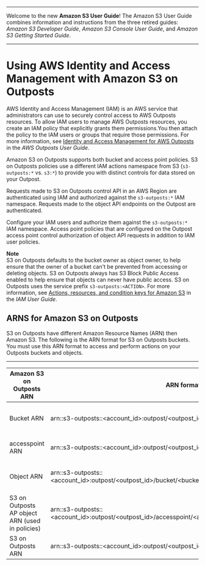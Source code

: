 --------

Welcome to the new **Amazon S3 User Guide**\! The Amazon S3 User Guide combines information and instructions from the three retired guides: *Amazon S3 Developer Guide*, *Amazon S3 Console User Guide*, and *Amazon S3 Getting Started Guide*\.

--------

# Using AWS Identity and Access Management with Amazon S3 on Outposts<a name="S3OutpostsIAM"></a>

AWS Identity and Access Management \(IAM\) is an AWS service that administrators can use to securely control access to AWS Outposts resources\. To allow IAM users to manage AWS Outposts resources, you create an IAM policy that explicitly grants them permissions\.You then attach the policy to the IAM users or groups that require those permissions\. For more information, see [Identity and Access Management for AWS Outposts](https://docs.aws.amazon.com/outposts/latest/userguide/identity-access-management.html) in the *AWS Outposts User Guide*\. 

Amazon S3 on Outposts supports both bucket and access point policies\. S3 on Outposts policies use a different IAM actions namespace from S3 \(`s3-outposts:*` vs\. `s3:*`\) to provide you with distinct controls for data stored on your Outpost\.

Requests made to S3 on Outposts control API in an AWS Region are authenticated using IAM and authorized against the `s3-outposts:*` IAM namespace\. Requests made to the object API endpoints on the Outpost are authenticated\.

 Configure your IAM users and authorize them against the `s3-outposts:*` IAM namespace\. Access point policies that are configured on the Outpost access point control authorization of object API requests in addition to IAM user policies\.

**Note**  
S3 on Outposts defaults to the bucket owner as object owner, to help ensure that the owner of a bucket can't be prevented from accessing or deleting objects\.
S3 on Outposts always has S3 Block Public Access enabled to help ensure that objects can never have public access\.
S3 on Outposts uses the service prefix `s3-outposts:<ACTION>`\. For more information, see [Actions, resources, and condition keys for Amazon S3](https://docs.aws.amazon.com/IAM/latest/UserGuide/list_amazons3.html) in the *IAM User Guide*\.

## ARNS for Amazon S3 on Outposts<a name="S3OutpostsARN"></a>

 S3 on Outposts have different Amazon Resource Names \(ARN\) then Amazon S3\. The following is the ARN format for S3 on Outposts buckets\. You must use this ARN format to access and perform actions on your Outposts buckets and objects\.


****  

| Amazon S3 on Outposts ARN | ARN format | Example | 
| --- | --- | --- | 
| Bucket ARN | arn:<partition>:s3\-outposts:<region>:<account\_id>:outpost/<outpost\_id>/bucket/<bucket\_name | arn:aws:s3\-outposts:us\-west\-2:123456789012:outpost/op\-01ac5d28a6a232904/bucket/DOC\-EXAMPLE\-BUCKET1 | 
| accesspoint ARN | arn:<partition>:s3\-outposts:<region>:<account\_id>:outpost/<outpost\_id>/accesspoint/<accesspoint\_name> | arn:aws:s3\-outposts:us\-west\-2:123456789012:outpost/op\-01ac5d28a6a232904/accesspoint/ | 
| Object ARN | arn:<partition>:s3\-outposts:<region>:<account\_id>:outpost/<outpost\_id>/bucket/<bucket\_name>/object/<object\_key> | arn:aws:s3\-outposts:us\-west\-2:123456789012:outpost/op\-01ac5d28a6a232904/bucket/DOC\-EXAMPLE\-BUCKET1/object/myobject | 
| S3 on Outposts AP object ARN \(used in policies\) | arn:<partition>:s3\-outposts:<region>:<account\_id>:outpost/<outpost\_id>/accesspoint/<accesspoint\_name>/object/<object\_key> | arn:aws:s3\-outposts:us\-west\-2:123456789012:outpost/op\-01ac5d28a6a232904/accesspoint//object/myobject | 
| S3 on Outposts ARN | arn:<partition>:s3\-outposts:<region>:<account\_id>:outpost/<outpost\_id> | arn:aws:s3\-outposts:us\-west\-2:123456789012:outpost/op\-01ac5d28a6a232904 | 